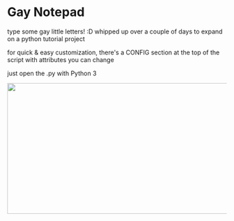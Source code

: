 # Gay Notepad

type some gay little letters! :D whipped up over a couple of days to expand on a python tutorial project

for quick & easy customization, there's a CONFIG section at the top of the script with attributes you can change

just open the .py with Python 3

[<img src="https://img.youtube.com/vi/<VIDEO_ID>/hqdefault.jpg" width="600" height="300"/>](https://www.youtube.com/embed/4ycALI9lJJ8)